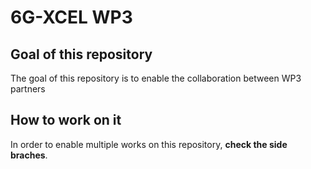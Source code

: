 # 6G-XCEL WP3

## Goal of this repository

The goal of this repository is to enable the collaboration between WP3 partners

## How to work on it

In order to enable multiple works on this repository, **check the side braches**.

